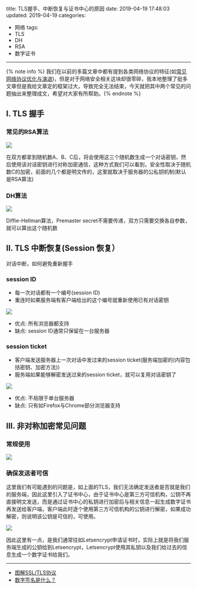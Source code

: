 title: TLS握手、中断恢复与证书中心的原因
date: 2019-04-19 17:48:03
updated: 2019-04-19
categories:
- 网络
tags:
- TLS
- DH
- RSA
- 数字证书

---

{% note info %} 我们在以前的多篇文章中都有提到各类网络协议的特征(如[常见网络协议优化与演进](https://blog.dreamtobe.cn/network_basic/))，但是对于网络安全相关这块却很零碎，我本地整理了挺多文章但是我给文章定的框架过大，导致完全无法结束，今天就把其中两个常见的问题抽出来整理成文，希望对大家有所帮助。{% endnote %}

<!-- more -->

## I. TLS 握手

### 常见的RSA算法

![](/img/tls-cert-1.jpg)

在双方都拿到随机数A、B、C后，将会使用这三个随机数生成一个对话密钥，然后使用该对话密钥进行对称加密通信，这种方式我们可以看到，安全性取决于随机数C的加密，前面的几个都是明文传的，这里就取决于服务器的公私钥机制(默认是RSA算法)

### DH算法

![](/img/tls-cert-2.jpg)

Diffie-Hellman算法，Premaster secret不需要传递，双方只需要交换各自参数，就可以算出这个随机数

## II. TLS 中断恢复(Session 恢复）

对话中断，如何避免重新握手

### session ID

- 每一次对话都有一个编号(session ID)
- 重连时如果服务端有客户端给出的这个编号就重新使用已有对话密钥

![](/img/tls-cert-3.jpg)

- 优点: 所有浏览器都支持
- 缺点: session ID通常只保留在一台服务器

### session ticket

- 客户端发送服务器上一次对话中发过来的session ticket(服务端加密的(内容包括密钥、加密方法))
- 服务端如果能够解密发送过来的session ticket，就可以复用对话密钥了

![](/img/tls-cert-4.jpg)

- 优点: 不局限于单台服务器
- 缺点: 只有如Firefox与Chrome部分浏览器支持

## III. 非对称加密常见问题

### 常规使用

![](/img/tls-cert-5.jpg)

### 确保发送者可信

这里我们有可能遇到的问题是，如上面的TLS，我们无法确定发送者是否就是我们的服务端，因此这里引入了证书中心，由于证书中心是第三方可信机构，公钥不再直接明文发送，而是通过证书中心的私钥进行加密后与相关信息一起生成数字证书再发送给客户端，客户端此时逐个使用第三方可信机构的公钥进行解密，如果成功解密，则说明该公钥是可信的，可使用。

![](/img/tls-cert-6.jpg)

因此这里有一点，是我们通常往如Letsencrypt申请证书时，实际上就是将我们服务端生成的公钥给到Letsencrypt，Letsencrypt使用其私钥以及我们给过去的信息生成一个数字证书给我们。

---

- [图解SSL/TLS协议](http://www.ruanyifeng.com/blog/2014/09/illustration-ssl.html)
- [数字签名是什么？](http://www.ruanyifeng.com/blog/2011/08/what_is_a_digital_signature.html)
